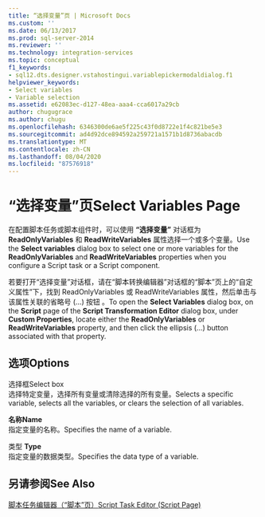 ```yaml
---
title: “选择变量”页 | Microsoft Docs
ms.custom: ''
ms.date: 06/13/2017
ms.prod: sql-server-2014
ms.reviewer: ''
ms.technology: integration-services
ms.topic: conceptual
f1_keywords:
- sql12.dts.designer.vstahostingui.variablepickermodaldialog.f1
helpviewer_keywords:
- Select variables
- Variable selection
ms.assetid: e62083ec-d127-48ea-aaa4-cca6017a29cb
author: chugugrace
ms.author: chugu
ms.openlocfilehash: 6346300de6ae5f225c43f0d8722e1f4c821be5e3
ms.sourcegitcommit: ad4d92dce894592a259721a1571b1d8736abacdb
ms.translationtype: MT
ms.contentlocale: zh-CN
ms.lasthandoff: 08/04/2020
ms.locfileid: "87576918"
---
```

# <a name="select-variables-page"></a><span data-ttu-id="6764f-102">“选择变量”页</span><span class="sxs-lookup"><span data-stu-id="6764f-102">Select Variables Page</span></span>
  <span data-ttu-id="6764f-103">在配置脚本任务或脚本组件时，可以使用 **“选择变量”** 对话框为 **ReadOnlyVariables** 和 **ReadWriteVariables** 属性选择一个或多个变量。</span><span class="sxs-lookup"><span data-stu-id="6764f-103">Use the **Select variables** dialog box to select one or more variables for the **ReadOnlyVariables** and **ReadWriteVariables** properties when you configure a Script task or a Script component.</span></span>  
  
 <span data-ttu-id="6764f-104">若要打开“选择变量”对话框，请在“脚本转换编辑器”对话框的“脚本”页上的“自定义属性”下，找到 ReadOnlyVariables 或 ReadWriteVariables 属性，然后单击与该属性关联的省略号 (…) 按钮       。</span><span class="sxs-lookup"><span data-stu-id="6764f-104">To open the **Select Variables** dialog box, on the **Script** page of the **Script Transformation Editor** dialog box, under **Custom Properties**, locate either the **ReadOnlyVariables** or **ReadWriteVariables** property, and then click the ellipsis (...) button associated with that property.</span></span>  
  
## <a name="options"></a><span data-ttu-id="6764f-105">选项</span><span class="sxs-lookup"><span data-stu-id="6764f-105">Options</span></span>  
 <span data-ttu-id="6764f-106">选择框</span><span class="sxs-lookup"><span data-stu-id="6764f-106">Select box</span></span>  
 <span data-ttu-id="6764f-107">选择特定变量，选择所有变量或清除选择的所有变量。</span><span class="sxs-lookup"><span data-stu-id="6764f-107">Selects a specific variable, selects all the variables, or clears the selection of all variables.</span></span>  
  
 <span data-ttu-id="6764f-108">**名称**</span><span class="sxs-lookup"><span data-stu-id="6764f-108">**Name**</span></span>  
 <span data-ttu-id="6764f-109">指定变量的名称。</span><span class="sxs-lookup"><span data-stu-id="6764f-109">Specifies the name of a variable.</span></span>  
  
 <span data-ttu-id="6764f-110">类型 </span><span class="sxs-lookup"><span data-stu-id="6764f-110">**Type**</span></span>  
 <span data-ttu-id="6764f-111">指定变量的数据类型。</span><span class="sxs-lookup"><span data-stu-id="6764f-111">Specifies the data type of a variable.</span></span>  
  
## <a name="see-also"></a><span data-ttu-id="6764f-112">另请参阅</span><span class="sxs-lookup"><span data-stu-id="6764f-112">See Also</span></span>  
 [<span data-ttu-id="6764f-113">脚本任务编辑器（“脚本”页）</span><span class="sxs-lookup"><span data-stu-id="6764f-113">Script Task Editor &#40;Script Page&#41;</span></span>](../script-task-editor-script-page.md)  
  
  
